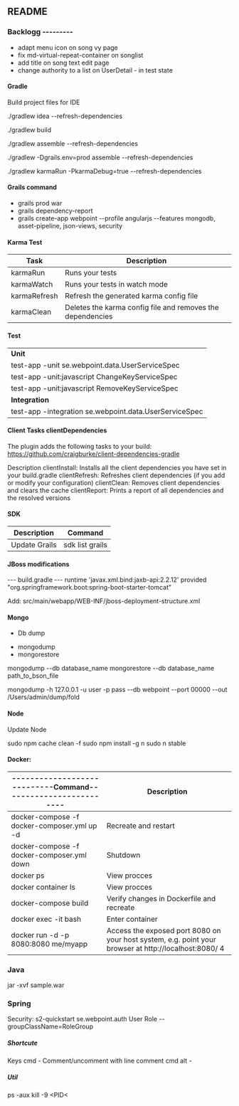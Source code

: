 
## README


### Backlogg ---------
  
   * adapt menu icon on song vy page
   * fix md-virtual-repeat-container on songlist
   * add title on song text edit page
   * change authority to a list on UserDetail  - in test state



#### Gradle

Build project files for IDE

./gradlew idea --refresh-dependencies

./gradlew build

./gradlew assemble --refresh-dependencies

./gradlew -Dgrails.env=prod assemble --refresh-dependencies

./gradlew karmaRun -PkarmaDebug=true --refresh-dependencies

#### Grails command

 * grails prod war
 * grails dependency-report 
 * grails create-app webpoint --profile angularjs --features mongodb, asset-pipeline, json-views, security 


#### Karma Test

Task   |  Description
--- | --- 
karmaRun |      Runs your tests
karmaWatch |    Runs your tests in watch mode
karmaRefresh |  Refresh the generated karma config file
karmaClean |    Deletes the karma config file and removes the dependencies

#### Test
| | 
| --- | 
| **Unit** | 
|test-app -unit se.webpoint.data.UserServiceSpec
|test-app -unit:javascript ChangeKeyServiceSpec
| test-app -unit:javascript RemoveKeyServiceSpec
|**Integration**|
|test-app -integration se.webpoint.data.UserServiceSpec



#### Client Tasks clientDependencies
The plugin adds the following tasks to your build:
https://github.com/craigburke/client-dependencies-gradle

Description
clientInstall: Installs all the client dependencies you have set in your build.gradle
clientRefresh: Refreshes client dependencies (if you add or modify your configuration)
clientClean: Removes client dependencies and clears the cache
clientReport: Prints a report of all dependencies and the resolved versions

#### SDK
Description   |  Command
--- | --- 
Update Grails  |   sdk list grails


#### JBoss modifications
--- build.gradle ---
runtime 'javax.xml.bind:jaxb-api:2.2.12'
provided "org.springframework.boot:spring-boot-starter-tomcat"

Add: src/main/webapp/WEB-INF/jboss-deployment-structure.xml


#### Mongo
* Db dump
 - mongodump
 - mongorestore

mongodump --db database_name
mongorestore --db database_name path_to_bson_file

mongodump -h 127.0.0.1 -u user -p pass --db webpoint --port 00000 --out /Users/admin/dump/fold


#### Node
 Update Node

 sudo npm cache clean -f
 sudo npm install -g n
 sudo n stable

#### Docker:

----------------------------Command------------------------- |  Description 
--- | ---
docker-compose -f docker-composer.yml up -d|Recreate and restart
docker-compose -f docker-composer.yml down|Shutdown
docker ps|View procces
docker container ls|View procces
docker-compose build|Verify changes in Dockerfile and recreate
docker exec -it <mycontainer> bash|Enter container
docker run -d -p 8080:8080 me/myapp|Access the exposed port 8080 on your host system, e.g. point your browser at http://localhost:8080/ 4
    
### Java
jar -xvf sample.war

### Spring
 
 Security:
 s2-quickstart  se.webpoint.auth User Role --groupClassName=RoleGroup


 ##### Shortcute

 Keys
 cmd -  Comment/uncomment with line comment
 cmd alt -
 
 ##### Util
 
  ps -aux
  kill -9 <PID<
  
  
  
  